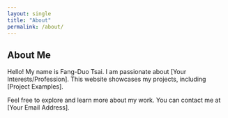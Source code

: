 ```yaml
---
layout: single
title: "About"
permalink: /about/
---
```

## About Me

Hello! My name is Fang-Duo Tsai. I am passionate about [Your Interests/Profession]. This website showcases my projects, including [Project Examples]. 

Feel free to explore and learn more about my work. You can contact me at [Your Email Address].
